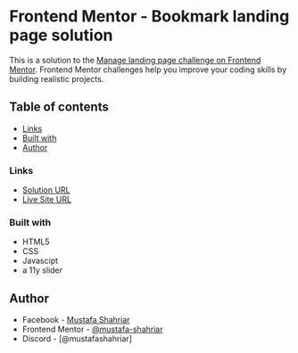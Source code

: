 # Frontend Mentor - Bookmark landing page solution

This is a solution to the [Manage landing page challenge on Frontend Mentor](https://www.frontendmentor.io/challenges/manage-landing-page-SLXqC6P5). Frontend Mentor challenges help you improve your coding skills by building realistic projects.  

## Table of contents

  - [Links](#links)
  - [Built with](#built-with)
- [Author](#author)

### Links

-  [Solution URL]()
-  [Live Site URL]()

### Built with

- HTML5
- CSS
- Javascipt
- a 11y slider

## Author

- Facebook - [Mustafa Shahriar](https://www.facebook.com/profile.php?id=100078130358384) 
- Frontend Mentor - [@mustafa-shahriar](https://www.frontendmentor.io/profile/mustafa-shahriar)
- Discord - [@mustafashahriar]